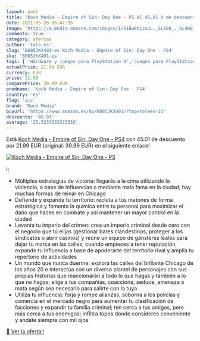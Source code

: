 ```yaml
---
layout: post
title: 'Koch Media - Empire of Sin: Day One - PS al 45.01 % de descuento'
date: 2021-05-26 06:47:35
image: 'https://m.media-amazon.com/images/I/51Bw6hizoJL._SL500_._SL400_.jpg'
comments: true
category: ofertas
author: 'tole.es'
slug: 'B085JKX491-es Koch Media - Empire of Sin: Day One - PS4'
sku: 'B085JKX491-es'
tags: [ 'Hardware y juegos para PlayStation 4','Juegos para PlayStation 4','Videojuegos','koch media','ps4', ]
actualPrice: 21.99 EUR
currency: EUR
price: 21.99
comparePrice: 39.99 EUR
prodname: 'Koch Media - Empire of Sin: Day One - PS4'
country: 'es'
flag: '🇪🇸'
brand: 'Koch Media'
buyurl: 'https://www.amazon.es/dp/B085JKX491/?tag=tolees-21'
descuento: '45.01'
average: '25.3233333333333'
---
```


Está [Koch Media - Empire of Sin: Day One - PS4](https://www.amazon.es/dp/B085JKX491/?tag=tolees-21) con 45.01 de descuento por 21.99 EUR (original: 39.99 EUR) en el siguiente enlace!

[![Koch Media - Empire of Sin: Day One - PS](https://m.media-amazon.com/images/I/51Bw6hizoJL._SL500_._SL400_.jpg)](https://www.amazon.es/dp/B085JKX491/?tag=tolees-21)

ℹ️:

- Múltiples estrategias de victoria: llegarás a la cima utilizando la violencia, a base de influencias o mediante mala fama en la ciudad; hay muchas formas de reinar en Chicago
- Defiende y expande tu territorio: recluta a tus matones de forma estratégica y fomenta la química entre tu personal para maximizar el daño que haces en combate y así mantener un mayor control en la ciudad
- Levanta tu imperio del crimen: crea un imperio criminal desde cero con el negocio que tú elijas (gestionar bares clandestinos, proteger a los sindicatos o abrir casinos) y reúne un equipo de gánsteres leales para dejar tu marca en las calles; cuando empieces a tener reputación, expande tu influencia a base de apoderarte del territorio rival y amplía tu repertorio de actividades
- Un mundo que nunca duerme: explora las calles del brillante Chicago de los años 20 e interactúa con un diverso plantel de personajes con sus propias historias que reaccionarán a todo lo que hagas y también a lo que no hagas; elige a tus compañías, coacciona, seduce, amenaza o mata según sea necesario para salirte con la tuya
- Utiliza tu influencia: forja y rompe alianzas, soborna a los policías y comercia en el mercado negro para aumentar tu clasificación de facciones y expandir tu familia criminal; ten cerca a tus amigos, pero más cerca a tus enemigos; infiltra topos donde consideres conveniente y ándate siempre con mil ojos

[🛒 Ver la oferta!!](https://www.amazon.es/dp/B085JKX491/?tag=tolees-21)

